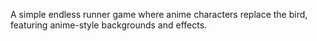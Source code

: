 A simple endless runner game where anime characters replace the bird, featuring anime-style backgrounds and effects.
